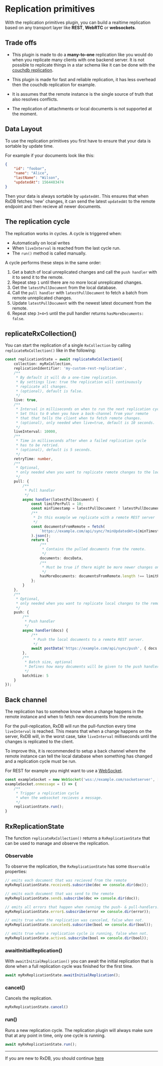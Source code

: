 # Replication primitives

With the replication primitives plugin, you can build a realtime replication based on any transport layer like **REST**, **WebRTC** or **websockets**.


## Trade offs

- This plugin is made to do a **many-to-one** replication like you would do when you replicate many clients with one backend server. It is not possible to replicate things in a star schema like it can be done with the [couchdb replication](./replication-couchdb.md).

- This plugin is made for fast and reliable replication, it has less overhead then the couchdb replication for example.

- It is assumes that the remote instance is the single source of truth that also resolves conflicts.

- The replication of attachments or local documents is not supported at the moment.

## Data Layout

To use the replication primitives you first have to ensure that your data is sortable by update time.

For example if your documents look like this:

```json
{
    "id": "foobar",
    "name": "Alice",
    "lastName": "Wilson",
    "updatedAt": 1564483474
}
```

Then your data is always sortable by `updatedAt`. This ensures that when RxDB fetches 'new' changes, it can send the latest `updatedAt` to the remote endpoint and then recieve all newer documents.

## The replication cycle

The replication works in cycles. A cycle is triggered when:
  - Automatically on local writes
  - When `liveInterval` is reached from the last cycle run.
  - The `run()` method is called manually.

A cycle performs these steps in the same order:

1. Get a batch of local unreplicated changes and call the `push handler` with it to send it to the remote.
2. Repeat step `1` until there are no more local unreplicated changes.
3. Get the `latestPullDocument` from the local database.
4. Call the `pull handler` with `latestPullDocument` to fetch a batch from remote unreplicated changes.
5. Update `latestPullDocument` with the newest latest document from the remote.
6. Repeat step `3+4+5` until the pull handler returns `hasMoreDocuments: false`.

## replicateRxCollection()

You can start the replication of a single `RxCollection` by calling `replicateRxCollection()` like in the following:

```ts
const replicationState = await replicateRxCollection({
    collection: myRxCollection,
    replicationIdentifier: 'my-custom-rest-replication',
    /**
     * By default it will do a one-time replication.
     * By settings live: true the replication will continuously
     * replicate all changes.
     * (optional), default is false.
     */
    live: true,
    /**
     * Interval in milliseconds on when to run the next replication cycle.
     * Set this to 0 when you have a back-channel from your remote
     * that that tells the client when to fetch remote changes.
     * (optional), only needed when live=true, default is 10 seconds.
     */
    liveInterval: 10000,
    /**
     * Time in milliseconds after when a failed replication cycle
     * has to be retried.
     * (optional), default is 5 seconds.
     */
    retryTime: number,
    /**
     * Optional,
     * only needed when you want to replicate remote changes to the local state.
     */
    pull: {
        /**
         * Pull handler
         */
        async handler(latestPullDocument) {
            const limitPerPull = 10;
            const minTimestamp = latestPullDocument ? latestPullDocument.updatedAt : 0;
            /**
             * In this example we replicate with a remote REST server
             */
            const documentsFromRemote = fetch(
                `https://example.com/api/sync/?minUpdatedAt=${minTimestamp}&limit=${limitPerPull}`
            ).json();
            return {
                /**
                 * Contains the pulled documents from the remote.
                 */
                documents: docsData,
                /**
                 * Must be true if there might be more newer changes on the remote.
                 */
                hasMoreDocuments: documentsFromRemote.length !== limitPerPull
            };
        }
    },
    /**
     * Optional,
     * only needed when you want to replicate local changes to the remote instance.
     */
    push: {
        /**
         * Push handler
         */
        async handler(docs) {
            /**
             * Push the local documents to a remote REST server.
             */
            await postData('https://example.com/api/sync/push', { docs });
        },
        /**
         * Batch size, optional
         * Defines how many documents will be given to the push handler at once.
         */
        batchSize: 5
    }
});
```

## Back channel

The replication has to somehow know when a change happens in the remote instance and when to fetch new documents from the remote.

For the pull-replication, RxDB will run the pull-function every time `liveInterval` is reached.
This means that when a change happens on the server, RxDB will, in the worst case, take `liveInterval` milliseconds until the changes is replicated to the client.

To improve this, it is recommended to setup a back channel where the remote instance can tell the local database when something has changed and a replication cycle must be run.

For REST for example you might want to use a [WebSocket](https://developer.mozilla.org/en-US/docs/Web/API/WebSockets_API/Writing_WebSocket_client_applications).


```ts
const exampleSocket = new WebSocket('wss://example.com/socketserver', ['protocolOne', 'protocolTwo']);
exampleSocket.onmessage = () => {
    /**
     * Trigger a replication cycle
     * when the websocket recieves a message.
     */
    replicationState.run();
}
```


## RxReplicationState

The function `replicateRxCollection()` returns a `RxReplicationState` that can be used to manage and observe the replication.

### Observable

To observe the replication, the `RxReplicationState` has some `Observable` properties:

```ts
// emits each document that was recieved from the remote
myRxReplicationState.received$.subscribe(doc => console.dir(doc));

// emits each document that was send to the remote
myRxReplicationState.send$.subscribe(doc => console.dir(doc));

// emits all errors that happen when running the push- & pull-handlers.
myRxReplicationState.error$.subscribe(error => console.dir(error));

// emits true when the replication was canceled, false when not.
myRxReplicationState.canceled$.subscribe(bool => console.dir(bool));

// emits true when a replication cycle is running, false when not.
myRxReplicationState.active$.subscribe(bool => console.dir(bool));

```

### awaitInitialReplication()

With `awaitInitialReplication()` you can await the initial replication that is done when a full replication cycle was finished for the first time.

```ts
await myRxReplicationState.awaitInitialReplication();
```

### cancel()

Cancels the replication.

```ts
myRxReplicationState.cancel()
```

### run()

Runs a new replication cycle. The replication plugin will always make sure that at any point in time, only one cycle is running.

```ts
await myRxReplicationState.run();
```



--------------------------------------------------------------------------------

If you are new to RxDB, you should continue [here](./in-memory.md)
